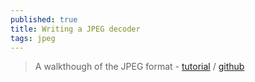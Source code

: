 ```yaml
---
published: true
title: Writing a JPEG decoder
tags: jpeg
---
```

> A walkthough of the JPEG format - [tutorial](https://mht.wtf/post/jpeg-rust-2/) / [github](https://github.com/martinhath/jpeg-rust)
